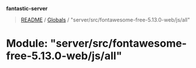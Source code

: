 **fantastic-server**

> [README](../README.md) / [Globals](../globals.md) / "server/src/fontawesome-free-5.13.0-web/js/all"

# Module: "server/src/fontawesome-free-5.13.0-web/js/all"
